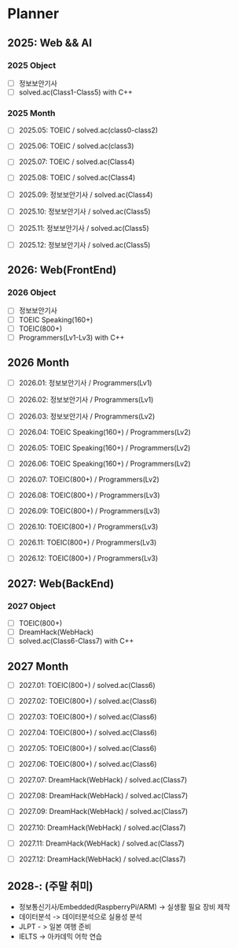 # Planner

## 2025: Web && AI
### 2025 Object
- [ ] 정보보안기사
- [ ] solved.ac(Class1-Class5) with C++

### 2025 Month
- [ ] 2025.05: TOEIC / solved.ac(class0-class2)
- [ ] 2025.06: TOEIC / solved.ac(class3)
- [ ] 2025.07: TOEIC / solved.ac(Class4)
- [ ] 2025.08: TOEIC / solved.ac(Class4)
- [ ] 2025.09: 정보보안기사 / solved.ac(Class4)
- [ ] 2025.10: 정보보안기사 / solved.ac(Class5)
- [ ] 2025.11: 정보보안기사 / solved.ac(Class5)
- [ ] 2025.12: 정보보안기사 / solved.ac(Class5)


## 2026: Web(FrontEnd)
### 2026 Object
- [ ] 정보보안기사
- [ ] TOEIC Speaking(160+)
- [ ] TOEIC(800+)
- [ ] Programmers(Lv1-Lv3) with C++

## 2026 Month
- [ ] 2026.01: 정보보안기사 / Programmers(Lv1)
- [ ] 2026.02: 정보보안기사 / Programmers(Lv1)
- [ ] 2026.03: 정보보안기사 / Programmers(Lv2)
- [ ] 2026.04: TOEIC Speaking(160+) / Programmers(Lv2)
- [ ] 2026.05: TOEIC Speaking(160+) / Programmers(Lv2)
- [ ] 2026.06: TOEIC Speaking(160+) / Programmers(Lv2)
- [ ] 2026.07: TOEIC(800+) / Programmers(Lv2)
- [ ] 2026.08: TOEIC(800+) / Programmers(Lv3)
- [ ] 2026.09: TOEIC(800+) / Programmers(Lv3)
- [ ] 2026.10: TOEIC(800+) / Programmers(Lv3)
- [ ] 2026.11: TOEIC(800+) / Programmers(Lv3)
- [ ] 2026.12: TOEIC(800+) / Programmers(Lv3)


## 2027: Web(BackEnd)
### 2027 Object
- [ ] TOEIC(800+)
- [ ] DreamHack(WebHack)
- [ ] solved.ac(Class6-Class7) with C++

## 2027 Month
- [ ] 2027.01: TOEIC(800+) / solved.ac(Class6)
- [ ] 2027.02: TOEIC(800+) / solved.ac(Class6)
- [ ] 2027.03: TOEIC(800+) / solved.ac(Class6)
- [ ] 2027.04: TOEIC(800+) / solved.ac(Class6)
- [ ] 2027.05: TOEIC(800+) / solved.ac(Class6)
- [ ] 2027.06: TOEIC(800+) / solved.ac(Class6)
- [ ] 2027.07: DreamHack(WebHack) / solved.ac(Class7)
- [ ] 2027.08: DreamHack(WebHack) / solved.ac(Class7)
- [ ] 2027.09: DreamHack(WebHack) / solved.ac(Class7)
- [ ] 2027.10: DreamHack(WebHack) / solved.ac(Class7)
- [ ] 2027.11: DreamHack(WebHack) / solved.ac(Class7)
- [ ] 2027.12: DreamHack(WebHack) / solved.ac(Class7)


## 2028-: (주말 취미)
- 정보통신기사/Embedded(RaspberryPi/ARM) -> 실생활 필요 장비 제작
- 데이터분석 -> 데이터분석으로 실용성 분석
- JLPT - > 일본 여행 준비
- IELTS -> 아카데믹 어학 연습